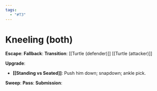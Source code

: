 ```yaml
---
tags:
  - "#T3"
---
```


# Kneeling (both)

**Escape**:
**Fallback**:
**Transition**:
[[Turtle (defender)]]
[[Turtle (attacker)]]

**Upgrade**:
- **[[Standing vs Seated]]**: Push him down; snapdown; ankle pick.

**Sweep**:
**Pass**:
**Submission**:
